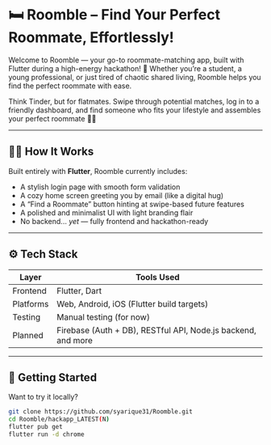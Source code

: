 # 🛏️ Roomble – Find Your Perfect Roommate, Effortlessly!

Welcome to Roomble — your go-to roommate-matching app, built with Flutter during a high-energy hackathon! 🎉 Whether you’re a student, a young professional, or just tired of chaotic shared living, Roomble helps you find the perfect roommate with ease.

Think Tinder, but for flatmates. Swipe through potential matches, log in to a friendly dashboard, and find someone who fits your lifestyle and assembles your perfect roommate 🧠📱

---

## 👩‍💻 How It Works

Built entirely with **Flutter**, Roomble currently includes:
-  A stylish login page with smooth form validation
-  A cozy home screen greeting you by email (like a digital hug)
-  A “Find a Roommate” button hinting at swipe-based future features
-  A polished and minimalist UI with light branding flair
-  No backend... *yet* — fully frontend and hackathon-ready

---

## ⚙️ Tech Stack

| Layer       | Tools Used               |
|-------------|---------------------------|
| Frontend | Flutter, Dart             |
| Platforms | Web, Android, iOS (Flutter build targets) |
| Testing  | Manual testing (for now)  |
| Planned  | Firebase (Auth + DB), RESTful API, Node.js backend, and more |

---

## 🚀 Getting Started

Want to try it locally?

```bash
git clone https://github.com/syarique31/Roomble.git
cd Roomble/hackapp_LATEST(N)
flutter pub get
flutter run -d chrome
